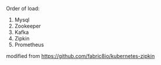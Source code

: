 Order of load:

1) Mysql
2) Zookeeper
3) Kafka
4) Zipkin
5) Prometheus

modified from https://github.com/fabric8io/kubernetes-zipkin